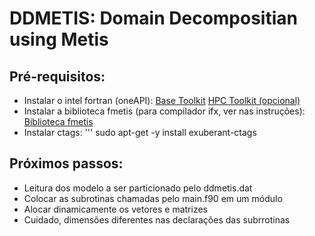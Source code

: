 # DDMETIS: Domain Decompositian using Metis

## Pré-requisitos:
- Instalar o intel fortran (oneAPI):
[Base Toolkit](https://www.intel.com/content/www/us/en/developer/tools/oneapi/base-toolkit-download.html?operatingsystem=linux&distributions=aptpackagemanager)
[HPC Toolkit (opcional)](https://www.intel.com/content/www/us/en/developer/tools/oneapi/base-toolkit-download.html?operatingsystem=linux&distributions=aptpackagemanager)
- Instalar a biblioteca fmetis (para compilador ifx, ver nas instruções): 
[Biblioteca fmetis](https://github.com/ivan-pi/fmetis)
- Instalar ctags:
''' sudo apt-get -y install exuberant-ctags

## Próximos passos:
- Leitura dos modelo a ser particionado pelo ddmetis.dat
- Colocar as subrotinas chamadas pelo main.f90 em um módulo
- Alocar dinamicamente os vetores e matrizes
- Cuidado, dimensões diferentes nas declarações das subrrotinas
